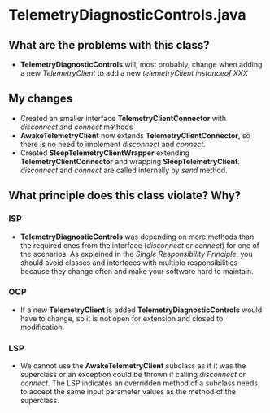 # TelemetryDiagnosticControls.java 

## What are the problems with this class?
- **TelemetryDiagnosticControls** will, most probably, change when adding a new _TelemetryClient_ to add a new _telemetryClient instanceof XXX_

## My changes
- Created an smaller interface **TelemetryClientConnector** with _disconnect_ and _connect_ methods
- **AwakeTelemetryClient** now extends **TelemetryClientConnector**, so there is no need to implement _disconnect_ and _connect_.
- Created **SleepTelemetryClientWrapper** extending **TelemetryClientConnector** and wrapping **SleepTelemetryClient**. _disconnect_ and _connect_ are called 
internally by _send_ method.

## What principle does this class violate? Why?

### ISP
- **TelemetryDiagnosticControls** was depending on more methods than the required ones from the interface (_disconnect_ or _connect_) for one of the scenarios.
As explained in the _Single Responsibility Principle_, you should avoid classes and interfaces with multiple responsibilities because they change often and make 
your software hard to maintain.
### OCP
- If a new **TelemetryClient** is added **TelemetryDiagnosticControls** would have to change, so it is not open for extension and closed to modification.
### LSP
- We cannot use the **AwakeTelemetryClient** subclass as if it was the superclass or an exception could be thrown if calling _disconnect_ or _connect_.
The LSP indicates an overridden method of a subclass needs to accept the same input parameter values as the method of the superclass.